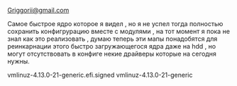Griggorii@gmail.com

Самое быстрое ядро которое я видел , но я не успел тогда полностью сохранить конфигрурацию вместе с модулями , на тот момент я пока не знал как это реализовать , думаю теперь эти мапы понадобятся для реинкарнации этого быстро загружающегося ядра даже на hdd , но могут отсутствовать в конфиге некие драйверы которые на сегодня нужны.

vmlinuz-4.13.0-21-generic.efi.signed
vmlinuz-4.13.0-21-generic

